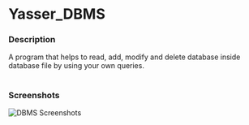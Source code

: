# Yasser_DBMS
### Description
A program that helps to read, add, modify and delete database inside database file by using your own queries. 
#

<h3>Screenshots</h3>

![DBMS Screenshots](https://user-images.githubusercontent.com/37452782/73898756-6895cd00-489b-11ea-84ca-223d201595ea.gif)

#
